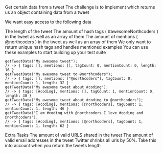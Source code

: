 Get certain data from a tweet
The challenge is to implement which returns us an object containing data from a tweet

We want easy access to the following data

The length of the tweet
The amount of hash tags ( #awesomeNorthcoders ) in the tweet as well as an array of them
The amount of mentions ( @northcoders ) in the tweet as well as an array of them
We only want to return unique hash tags and handles mentioned
examples
You can use these examples to start building up your test suite

    getTweetData("My awesome tweet");
    // -> { tags: [], mentions: [], tagCount: 0, mentionCount: 0, length: 16 }
    getTweetData("My awesome tweet to @northcoders");
    // -> { tags: [], mentions: ["@northcoders"], tagCount: 0, mentionCount: 1, length: 32 }
    getTweetData("My awesome tweet about #coding");
    // -> { tags: [#coding], mentions: [], tagCount: 1, mentionCount: 0, length: 30 }
    getTweetData("My awesome tweet about #coding to @northcoders");
    // -> { tags: [#coding], mentions: [@northcoders], tagCount: 1, mentionCount: 1, length: 46 }
    getTweetData("I am #coding with @northcoders I love #coding and @northcoders");
    // -> { tags: [#coding], mentions: [@northcoders], tagCount: 1, mentionCount: 1, length: 62 }
Extra Tasks
The amount of valid URLS shared in the tweet
The amount of valid email addresses in the tweet
Twitter shrinks all urls by 50%. Take this into account when you return the tweets length
